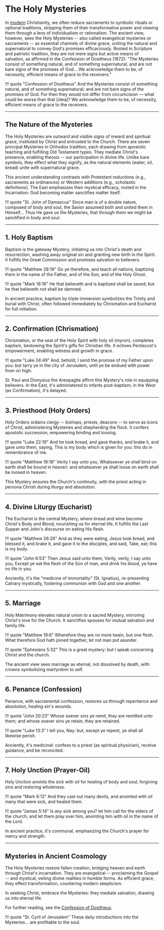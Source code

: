 # The Holy Mysteries

<!--
Lord Jesus Christ, Son of God
Have mercy on me, a sinner

Protect me from the evil one.
Enlighten my mind and my heart so that your wisdom may be revealed and articulated, all for your glory.

Lord Jesus Christ, Son of God
Have mercy on me, a sinner 
-->

In [modern](../modern-views/index.md) Christianity, we often reduce sacraments to symbolic rituals or optional traditions, stripping them of their transformative power and viewing them through a lens of individualism or rationalism. 
The ancient view, however, sees the Holy Mysteries -- also called evangelical mysteries or sacraments -- as essential channels of divine grace, uniting the natural and supernatural to convey God's promises efficaciously. Rooted in Scripture and patristic tradition, they are not mere signs but active means of salvation, as affirmed in the Confession of Dositheus (1672): "The Mysteries consist of something natural, and of something supernatural; and are not bare signs of the promises of God... We acknowledge them to be, of necessity, efficient means of grace to the receivers."

!!! quote "Confession of Dositheus"
    And the Mysteries consist of something natural, and of something supernatural; and are not bare signs of the promises of God. For then they would not differ from circumcision — what could be worse than that [idea]? We acknowledge them to be, of necessity, efficient means of grace to the receivers.




---

## The Nature of the Mysteries

The Holy Mysteries are outward and visible signs of inward and spiritual grace, instituted by Christ and entrusted to the Church. There are seven principal Mysteries in Orthodox tradition, each drawing from apostolic teaching and fulfilling Old Testament types. They mediate Christ's presence, enabling theosis -- our participation in divine life. Unlike bare symbols, they effect what they signify, as the natural elements (water, oil, bread) unite with supernatural grace.

This ancient understanding contrasts with Protestant reductions (e.g., sacraments as ordinances) or Western additions (e.g., scholastic definitions). The East emphasizes their mystical efficacy, rooted in the Incarnation: God becoming matter sanctifies matter itself.

!!! quote "St. John of Damascus"
    Since man is of a double nature, composed of body and soul, the Savior assumed both and united them in Himself... Thus He gave us the Mysteries, that through them we might be sanctified in body and soul.




---

## 1. Holy Baptism

Baptism is the gateway Mystery, initiating us into Christ's death and resurrection, washing away original sin and granting new birth in the Spirit. It fulfills the Great Commission and promises salvation to believers.

!!! quote "Matthew 28:19"
    Go ye therefore, and teach all nations, baptizing them in the name of the Father, and of the Son, and of the Holy Ghost.

!!! quote "Mark 16:16"
    He that believeth and is baptized shall be saved; but he that believeth not shall be damned.

In ancient practice, baptism by triple immersion symbolizes the Trinity and burial with Christ, often followed immediately by Chrismation and Eucharist for full initiation.




---

## 2. Confirmation (Chrismation)

Chrismation, or the seal of the Holy Spirit with holy oil (myron), completes baptism, bestowing the Spirit's gifts for Christian life. It echoes Pentecost's empowerment, enabling witness and growth in grace.

!!! quote "Luke 24:49"
    And, behold, I send the promise of my Father upon you: but tarry ye in the city of Jerusalem, until ye be endued with power from on high.

St. Paul and Dionysius the Areopagite affirm this Mystery's role in equipping believers. In the East, it's administered to infants post-baptism; in the West (as Confirmation), it's delayed.




---

## 3. Priesthood (Holy Orders)

Holy Orders ordains clergy -- bishops, priests, deacons -- to serve as icons of Christ, administering Mysteries and shepherding the flock. It confers apostolic succession, empowering binding and loosing.

!!! quote "Luke 22:19"
    And he took bread, and gave thanks, and brake it, and gave unto them, saying, This is my body which is given for you: this do in remembrance of me.

!!! quote "Matthew 18:18"
    Verily I say unto you, Whatsoever ye shall bind on earth shall be bound in heaven: and whatsoever ye shall loose on earth shall be loosed in heaven.

This Mystery ensures the Church's continuity, with the priest acting in persona Christi during liturgy and absolution.




---

## 4. Divine Liturgy (Eucharist)

The Eucharist is the central Mystery, where bread and wine become Christ's Body and Blood, nourishing us for eternal life. It fulfills the Last Supper and John's discourse on eating His flesh.

!!! quote "Matthew 26:26"
    And as they were eating, Jesus took bread, and blessed it, and brake it, and gave it to the disciples, and said, Take, eat; this is my body.

!!! quote "John 6:53"
    Then Jesus said unto them, Verily, verily, I say unto you, Except ye eat the flesh of the Son of man, and drink his blood, ye have no life in you.

Anciently, it's the "medicine of immortality" (St. Ignatius), re-presenting Calvary mystically, fostering communion with God and one another.




---

## 5. Marriage

Holy Matrimony elevates natural union to a sacred Mystery, mirroring Christ's love for the Church. It sanctifies spouses for mutual salvation and family life.

!!! quote "Matthew 19:6"
    Wherefore they are no more twain, but one flesh. What therefore God hath joined together, let not man put asunder.

!!! quote "Ephesians 5:32"
    This is a great mystery: but I speak concerning Christ and the church.

The ancient view sees marriage as eternal, not dissolved by death, with crowns symbolizing martyrdom to self.




---

## 6. Penance (Confession)

Penance, with sacramental confession, restores us through repentance and absolution, healing sin's wounds.

!!! quote "John 20:23"
    Whose soever sins ye remit, they are remitted unto them; and whose soever sins ye retain, they are retained.

!!! quote "Luke 13:3"
    I tell you, Nay: but, except ye repent, ye shall all likewise perish.

Anciently, it's medicinal: confess to a priest (as spiritual physician), receive guidance, and be reconciled.




---

## 7. Holy Unction (Prayer-Oil)

Holy Unction anoints the sick with oil for healing of body and soul, forgiving sins and restoring wholeness.

!!! quote "Mark 6:13"
    And they cast out many devils, and anointed with oil many that were sick, and healed them.

!!! quote "James 5:14"
    Is any sick among you? let him call for the elders of the church; and let them pray over him, anointing him with oil in the name of the Lord.

In ancient practice, it's communal, emphasizing the Church's prayer for mercy and strength.




---

## Mysteries in Ancient Cosmology

The Holy Mysteries restore fallen creation, bridging heaven and earth through Christ's incarnation. They are evangelical -- proclaiming the Gospel -- and mystical, veiling divine realities in humble forms. As efficient grace, they effect transformation, countering modern skepticism.

In seeking Christ, embrace the Mysteries: they mediate salvation, drawing us into eternal life.

For further reading, see the [Confession of Dositheus](http://www.crivoice.org/creeddositheus.html).

!!! quote "St. Cyril of Jerusalem"
    These daily introductions into the Mysteries... are profitable to the soul.




